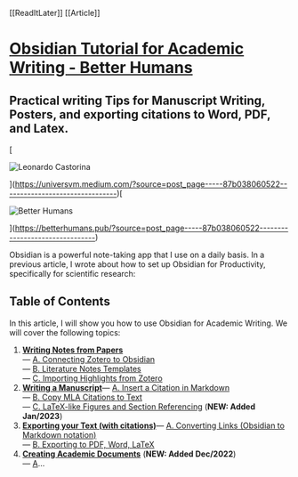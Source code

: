 [[ReadItLater]] [[Article]]

# [Obsidian Tutorial for Academic Writing - Better Humans](https://betterhumans.pub/obsidian-tutorial-for-academic-writing-87b038060522)

## Practical writing Tips for Manuscript Writing, Posters, and exporting citations to Word, PDF, and Latex.

[

![Leonardo Castorina](https://miro.medium.com/v2/resize:fill:88:88/1*G8r3aYxJYrgHPKrk8Oy-fA.jpeg)



](https://universvm.medium.com/?source=post_page-----87b038060522--------------------------------)[

![Better Humans](https://miro.medium.com/v2/resize:fill:48:48/1*c_2w6a-GqcYDbmJFO8Frgw.png)



](https://betterhumans.pub/?source=post_page-----87b038060522--------------------------------)

Obsidian is a powerful note-taking app that I use on a daily basis. In a previous article, I wrote about how to set up Obsidian for Productivity, specifically for scientific research:

## Table of Contents

In this article, I will show you how to use Obsidian for Academic Writing. We will cover the following topics:

1.  [**Writing Notes from Papers**](https://betterhumans.pub/obsidian-tutorial-for-academic-writing-87b038060522#4099)  
    — [A. Connecting Zotero to Obsidian](https://betterhumans.pub/obsidian-tutorial-for-academic-writing-87b038060522#e2e2)  
    — [B. Literature Notes Templates](https://betterhumans.pub/obsidian-tutorial-for-academic-writing-87b038060522#536b)  
    — [C. Importing Highlights from Zotero](https://betterhumans.pub/obsidian-tutorial-for-academic-writing-87b038060522#91bc)
2.  [**Writing a Manuscript**](https://betterhumans.pub/obsidian-tutorial-for-academic-writing-87b038060522#e70a)— [A. Insert a Citation in Markdown](https://betterhumans.pub/obsidian-tutorial-for-academic-writing-87b038060522#fca2)  
    — [B. Copy MLA Citations to Text](https://betterhumans.pub/obsidian-tutorial-for-academic-writing-87b038060522#764d)  
    — [C. LaTeX-like Figures and Section Referencing](https://betterhumans.pub/obsidian-tutorial-for-academic-writing-87b038060522#fae5) (**NEW: Added Jan/2023**)
3.  [**Exporting your Text (with citations)**](https://betterhumans.pub/obsidian-tutorial-for-academic-writing-87b038060522#0907)— [A. Converting Links (Obsidian to Markdown notation)](https://betterhumans.pub/obsidian-tutorial-for-academic-writing-87b038060522#5fef)  
    — [B. Exporting to PDF, Word, LaTeX](https://betterhumans.pub/obsidian-tutorial-for-academic-writing-87b038060522#0c27)
4.  [**Creating Academic Documents**](https://betterhumans.pub/obsidian-tutorial-for-academic-writing-87b038060522#de53) (**NEW: Added Dec/2022**)  
    — [A](https://betterhumans.pub/obsidian-tutorial-for-academic-writing-87b038060522#cb65)…